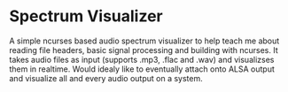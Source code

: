 # Spectrum Visualizer

A simple ncurses based audio spectrum visualizer to help teach me about reading file headers, basic signal processing and building with ncurses. It takes audio files as input (supports .mp3, .flac and .wav) and visualizses them in realtime. Would idealy like to eventually attach onto ALSA output and visualize all and every audio output on a system. 
